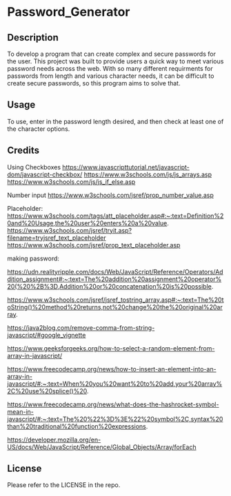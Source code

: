 # Password_Generator

## Description

To develop a program that can create complex and secure passwords for the user. This project was built to provide users a quick way to meet various password needs across the web. With so many different requirments for passwords from length and various character needs, it can be difficult to create secure passwords, so this program aims to solve that.

## Usage

To use, enter in the password length desired, and then check at least one of the character options.

## Credits

Using Checkboxes
https://www.javascripttutorial.net/javascript-dom/javascript-checkbox/
https://www.w3schools.com/js/js_arrays.asp
https://www.w3schools.com/js/js_if_else.asp

Number input
https://www.w3schools.com/jsref/prop_number_value.asp

Placeholder:
https://www.w3schools.com/tags/att_placeholder.asp#:~:text=Definition%20and%20Usage,the%20user%20enters%20a%20value.
https://www.w3schools.com/jsref/tryit.asp?filename=tryjsref_text_placeholder
https://www.w3schools.com/jsref/prop_text_placeholder.asp

making password:

https://udn.realityripple.com/docs/Web/JavaScript/Reference/Operators/Addition_assignment#:~:text=The%20addition%20assignment%20operator%20(%20%2B%3D,Addition%20or%20concatenation%20is%20possible.

https://www.w3schools.com/jsref/jsref_tostring_array.asp#:~:text=The%20toString()%20method%20returns,not%20change%20the%20original%20array.

https://java2blog.com/remove-comma-from-string-javascript/#google_vignette

https://www.geeksforgeeks.org/how-to-select-a-random-element-from-array-in-javascript/

https://www.freecodecamp.org/news/how-to-insert-an-element-into-an-array-in-javascript/#:~:text=When%20you%20want%20to%20add,your%20array%2C%20use%20splice()%20.

https://www.freecodecamp.org/news/what-does-the-hashrocket-symbol-mean-in-javascript/#:~:text=The%20%22%3D%3E%22%20symbol%2C,syntax%20than%20traditional%20function%20expressions.

https://developer.mozilla.org/en-US/docs/Web/JavaScript/Reference/Global_Objects/Array/forEach

## License

Please refer to the LICENSE in the repo.

